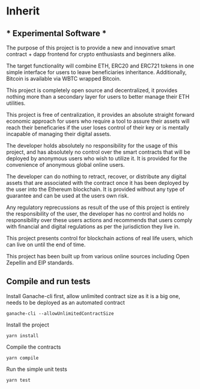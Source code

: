 # Inherit
## * Experimental Software *

The purpose of this project is to provide a new and innovative smart contract + dapp frontend for crypto enthusiasts and beginners alike.

The target functionality will combine ETH, ERC20 and ERC721 tokens in one simple interface for users to leave beneficiaries inheritance. Additionally, Bitcoin is available via WBTC wrapped Bitcoin.

This project is completely open source and decentralized, it provides nothing more than a secondary layer for users to better manage their ETH utilities.

This project is free of centralization, it provides an absolute straight forward economic approach for users who require a tool to assure their assets will reach their beneficaries if the user loses control of their key or is mentally incapable of managing their digital assets.

The developer holds absolutely no responsibility for the usage of this project, and has absolutely no control over the smart contracts that will be deployed by anonymous users who wish to utilize it. It is provided for the convenience of anonymous global online users.

The developer can do nothing to retract, recover, or distribute any digital assets that are associated with the contract once it has been deployed by the user into the Ethereum blockchain. It is provided without any type of guarantee and can be used at the users own risk. 

Any regulatory reprecussions as result of the use of this project is entirely the responsibility of the user, the developer has no control and holds no responsibility over these users actions and recommends that users comply with financial and digital regulations as per the jurisdiction they live in. 
 
This project presents control for blockchain actions of real life users, which can live on until the end of time.

This project has been built up from various online sources including Open Zepellin and EIP standards.

## Compile and run tests

Install Ganache-cli first, allow unlimited contract size as it is a big one, needs to be deployed as an automated contract

```ganache-cli --allowUnlimitedContractSize```

Install the project 

```yarn install```

Compile the contracts 

```yarn compile```

Run the simple unit tests

```yarn test```

